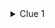 <details>
<summary>Clue 1</summary>
Of the bridges on the Liffey two are named after famous Novelist, the bridge you seek is is more musical than a open Book.
Distance - 1.3km

<details><summary>Finding the QR Code</summary>Look here</details>

<details><summary>Hint</summary>Waiting for Godot</details>
<details><summary>Spoiler</summary> Samuel Beckkett Bridge
<div class="mapouter"><div class="gmap_canvas"><iframe width="600" height="500" id="gmap_canvas" src="https://maps.google.com/maps?q=samuell%20beckett%20bridge&t=&z=13&ie=UTF8&iwloc=&output=embed" frameborder="0" scrolling="no" marginheight="0" marginwidth="0"></iframe><a href="https://www.whatismyip-address.com"></a><br><style>.mapouter{position:relative;text-align:right;height:500px;width:600px;}</style><a href="https://www.embedgooglemap.net">how to add map to website</a><style>.gmap_canvas {overflow:hidden;background:none!important;height:500px;width:600px;}</style></div></div>
</details>
<details><summary>Can't find the QR Code?</summary>INSERT LINK TO QR CODE HERE
</details>